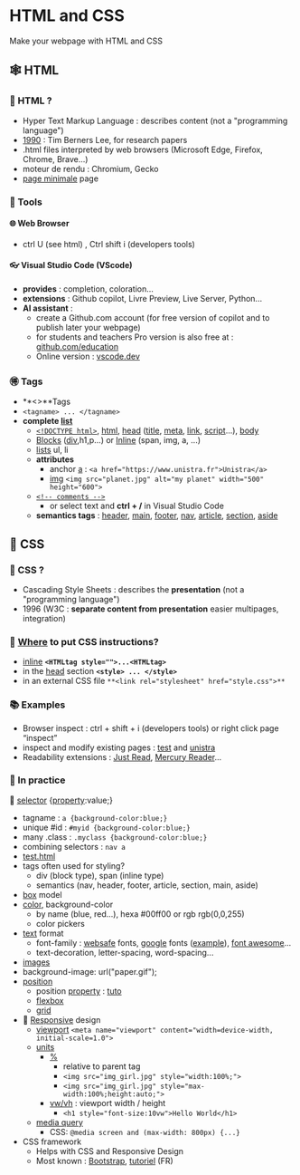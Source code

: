 # HTML and CSS

Make your webpage with HTML and CSS

##  🕸 HTML

### 🔎 HTML ?

- Hyper Text Markup Language : describes content (not a "programming language")
- [1990](https://en.wikipedia.org/wiki/Tim_Berners-Lee) : Tim Berners Lee, for research papers
- .html files interpreted by web browsers (Microsoft Edge, Firefox, Chrome, Brave...)
- moteur de rendu : Chromium, Gecko
- [page minimale](http://mob.u-strasbg.fr/lab/test.html) page
### 🧰 Tools

#### 🌐 Web Browser

- ctrl U (see html) , Ctrl shift i (developers tools)

#### 👓 Visual Studio Code (VScode)

- **provides** : completion, coloration...
- **extensions** : Github copilot, Livre Preview, Live Server, Python...
- **AI assistant** : 
  - create a Github.com account (for free version of copilot and to publish later your webpage)
  - for students and teachers Pro version is also free at : [github.com/education](https://github.com/education)
  - Online version : [vscode.dev](https://vscode.dev/)
### 🉐 Tags

- **<>**Tags
- `<tagname> ... </tagname>`   
- **complete [list](https://www.w3schools.com/tags/)** 
  - [`<!DOCTYPE html>`](https://www.w3schools.com/tags/tag_doctype.asp), [html](https://www.w3schools.com/tags/tag_html.asp), [head](https://www.w3schools.com/tags/tag_head.asp) ([title](https://www.w3schools.com/tags/tag_title.asp), [meta](https://www.w3schools.com/tags/tag_meta.asp), [link](https://www.w3schools.com/tags/tag_link.asp), [script](https://www.w3schools.com/tags/tag_script.asp)...), [body](https://www.w3schools.com/tags/tag_body.asp)
  - [Blocks](https://www.w3schools.com/Html/html_blocks.asp) ([div](https://www.w3schools.com/tags/tag_div.ASP),h1,p...) or [Inline](https://www.w3schools.com/Html/html_blocks.asp) (span, img, a, ...)
  - [lists](https://www.w3schools.com/html/html_lists.asp) ul, li
  - **attributes**
    - anchor [a](https://www.w3schools.com/TAGS/tag_a.asp) : `<a href="https://www.unistra.fr">Unistra</a>`
    - [img](https://www.w3schools.com/tags/tag_img.asp)  `<img src="planet.jpg" alt="my planet" width="500" height="600">`
  - [`<!-- comments -->`](https://www.w3schools.com/Html/html_comments.asp)
    - or select text and **ctrl + /**  in Visual Studio Code
  - **semantics tags** : [header](https://www.w3schools.com/tags/tag_header.asp), [main](https://www.w3schools.com/tags/tag_main.asp), [footer](https://www.w3schools.com/tags/tag_footer.asp), [nav](https://www.w3schools.com/tags/tag_nav.asp), [article](https://www.w3schools.com/tags/tag_article.asp), [section](https://www.w3schools.com/tags/tag_section.asp), [aside](https://www.w3schools.com/tags/tag_aside.asp)
## 👚 CSS

### 📰 CSS ?
  - Cascading Style Sheets : describes the **presentation** (not a "programming language")
  -  1996 (W3C : **separate content from presentation** easier multipages, integration)
### 🔎 [Where](https://www.w3schools.com/css/css_howto.asp) to put CSS instructions?
-  [inline](https://www.w3schools.com/css/tryit.asp?filename=trycss_howto_inline) **`<HTMLtag style="">...<HTMLtag>`**
-  in the [head](https://www.w3schools.com/css/tryit.asp?filename=trycss_howto_internal) section **`<style> ... </style>`**
- in an external CSS file `**<link rel="stylesheet" href="style.css">**`

### 📚 Examples
- Browser inspect : ctrl + shift + i (developers tools) or right click page “inspect”
- inspect and modify existing pages : [test](http://mob.u-strasbg.fr/lab/test.html) and [unistra](https://www.unistra.fr/)
- Readability extensions : [Just Read](https://chrome.google.com/webstore/detail/just-read/dgmanlpmmkibanfdgjocnabmcaclkmod?hl=en), [Mercury Reader](https://chrome.google.com/webstore/detail/mercury-reader/oknpjjbmpnndlpmnhmekjpocelpnlfdi?hl=en)...

### 🧰 In practice
 🥢 [selector](https://www.w3schools.com/cssref/sel_element.asp) {[property](<https://www.w3schools.com/cssref/>):value;}
- tagname : `a {background-color:blue;}`
- unique #id : `#myid {background-color:blue;}`
- many .class : `.myclass {background-color:blue;}`
- combining selectors : `nav a`
- [test.html](http://mob.u-strasbg.fr/lab/test.html)
- tags often used for styling?
  - div (block type), span (inline type)
  - semantics (nav, header, footer, article, section, main, aside)
- [box](https://www.w3schools.com/css/css_boxmodel.asp) model
- [color](https://www.w3schools.com/colors/default.asp), background-color
  - by name (blue, red...), hexa #00ff00 or rgb rgb(0,0,255)
  - color pickers
- [text](https://www.w3schools.com/css/css_text.asp) format
  - font-family : [websafe](https://www.w3schools.com/cssref/css_websafe_fonts.asp) fonts, [google](https://fonts.google.com/) fonts ([example](https://fonts.google.com/specimen/Annie+Use+Your+Telescope)), [font awesome](https://fontawesome.com/)...
  - text-decoration, letter-spacing, word-spacing...
-  [images](https://www.w3schools.com/css/css3_images.asp)
  - background-image: url("paper.gif");
- [position](https://www.w3schools.com/css/css_positioning.asp)
  - position [property](https://www.w3schools.com/css/css_positioning.asp) : [tuto](https://www.youtube.com/watch?v=jx5jmI0UlXU)
  - [flexbox](https://www.w3schools.com/css/css3_flexbox.asp)
  - [grid](https://www.w3schools.com/css/css_grid.asp)
- 📱 [Responsive](https://www.w3schools.com/html/html_responsive.asp) design
	- [viewport](https://www.w3schools.com/css/css_rwd_viewport.asp)
		`<meta name="viewport" content="width=device-width, initial-scale=1.0">`
	- [units](https://www.w3schools.com/cssref/css_units.asp)
		- [%](https://www.w3schools.com/cssref/tryit.asp?filename=trycss_unit_percentage)
			- relative to parent tag
			- `<img src="img_girl.jpg" style="width:100%;">`
			- `<img src="img_girl.jpg" style="max-width:100%;height:auto;">`
		- [vw/vh](https://www.w3schools.com/cssref/tryit.asp?filename=trycss_unit_vw) : viewport width / height
			- `<h1 style="font-size:10vw">Hello World</h1>`
	- [media query](https://www.w3schools.com/css/css_rwd_mediaqueries.asp)
		- CSS: `@media screen and (max-width: 800px) {...}`
- CSS framework
	- Helps with CSS and Responsive Design
	- Most known : [Bootstrap](https://getbootstrap.com/), [tutoriel](https://www.youtube.com/watch?v=JZ6R1PaEpww) (FR)
